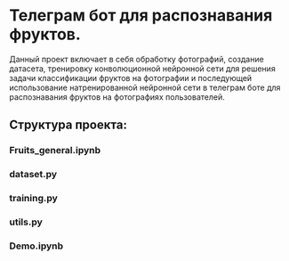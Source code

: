 # Телеграм бот для распознавания фруктов.

Данный проект включает в себя обработку фотографий, создание датасета, тренировку конволюционной нейронной сети для решения задачи классификации фруктов на фотографии и последующей использование натренированной нейронной сети в телеграм боте для распознавания фруктов на фотографиях пользователей.

## Структура проекта:

### Fruits_general.ipynb

### dataset.py

### training.py

### utils.py

### Demo.ipynb

